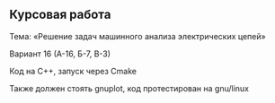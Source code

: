 ## Курсовая работа
Тема: «Решение задач машинного анализа электрических цепей»

Вариант 16 (А-16, Б-7, В-3)

Код на C++, запуск через Cmake

Также должен стоять gnuplot, код протестирован на gnu/linux
